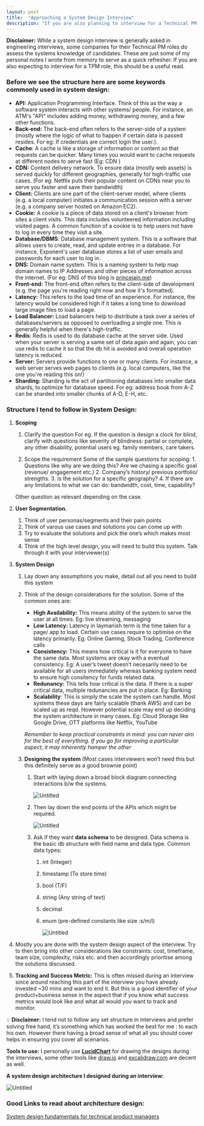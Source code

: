 ```yaml
---
layout: post
title:  "Approaching a System Design Interview"
description: "If you are also planning to interview for a Technical PM role, this should be a useful read on the things you need to keep in mind"
---
```


**Disclaimer:** While a system design interview is generally asked in engineering interviews, some companies for their Technical PM roles do assess the systems knowledge of candidates. These are just some of my personal notes I wrote from memory to serve as a quick refresher.
If you are also expecting to interview for a TPM role, this should be a useful read.

### Before we see the structure here are some keywords commonly used in system design:

-   **API:** Application Programming Interface. Think of this as the way a software system interacts with other systems/ people. For instance, an ATM's "API" includes adding money, withdrawing money, and a few other functions.
-   **Back-end:** The back-end often refers to the server-side of a system (mostly where the logic of what to happen if certain data is passed resides. For eg: If credentials are correct login the user.).
-   **Cache**: A cache is like a storage of information or content so that requests can be quicker. Many times you would want to cache requests at different nodes to serve fast (Eg: CDN )
-   **CDN:** Content delivery network. To ensure data (mostly web assets) is served quickly for different geographies, generally for high-traffic use cases. (For eg: Netflix puts their popular content on CDNs near you to serve you faster and save their bandwidth)
-   **Client:** Clients are one part of the client-server model, where clients (e.g. a local computer) initiates a communication session with a server (e.g. a company server hosted on Amazon EC2).
-   **Cookie:** A cookie is a piece of data stored on a client's browser from sites a client visits. This data includes volunteered information including visited pages. A common function of a cookie is to help users not have to log in every time they visit a site.
-   **Database/DBMS**: Database management system. This is a software that allows users to create, read, and update entries in a database. For instance, Exponent's user database stores a list of user emails and passwords for each user to log in.
-   **DNS:** Domain name system. This is a naming system to help map domain names to IP Addresses and other pieces of information across the internet. (For eg: DNS of this blog is [princejain.me](http://princejain.me))
-   **Front-end:** The front-end often refers to the client-side of development (e.g. the page you're reading right now and how it's formatted).
-   **Latency:** This refers to the load time of an experience. For instance, the latency would be considered high if it takes a long time to download large image files to load a page.
-   **Load Balancer:** Load balancers help to distribute a task over a series of databases/servers as opposed to overloading a single one. This is generally helpful when there's high-traffic.
-   **Redis**: Redis is used to do database cache at the server side. Used when your server is serving a same set of data again and again, you can use redis to cache it so that the db hit is avoided and overall operation latency is reduced.
-   **Server:** Servers provide functions to one or many clients. For instance, a web server serves web pages to clients (e.g. local computers, like the one you're reading this on!)
-   **Sharding:** Sharding is the act of partitioning databases into smaller data shards, to optimize for database speed. For eg: address book from A-Z can be sharded into smaller chunks of A-D, E-H, etc.

### Structure I tend to follow in System Design:

1.  **Scoping**

    1.  Clarify the question
        For eg. If the question is design a clock for blind, clarify with questions like severity of blindness: partial or complete, any other disability, potential users eg. family members, care takers.

    2.  Scope the requirement
        Some of the sample questions for scoping:
            1. Questions like why are we doing this? Are we chasing a specific goal (revenue/ engagement etc.)
            2. Company’s history/ previous portfolio/ strengths.
            3. Is the solution for a specific geography?
            4. If there are any limitations to what we can do: bandwidth, cost, time, capability?

    Other question as relevant depending on the case.


2.  **User Segmentation.**

    1.  Think of user personas/segments and their pain points
    2.  Think of varous use cases and solutions you can come up with
    3.  Try to evaluate the solutions and pick the one’s which makes most sense
    4.  Think of the high level design, you will need to build this system. Talk through it with your interviewer(s)


3.  **System Design**

    1.  Lay down any assumptions you make, detail out all you need to build this system
    2.  Think of the design considerations for the solution. Some of the common ones are:

        -  **High Availability:** This means ability of the system to serve the user at all times.
            Eg: live streaming, messaging
        -  **Low Latency:** Latency in laymanish term is the time taken for a page/ app to load. Certain use cases require to optimise on the latency primarily.
            Eg: Online Gaming, Stock Trading, Conference calls
        -  **Consistency:** This means how critical is it for everyone to have the same data. Most systems are okay with a eventual consistency.
            Eg: A user’s tweet doesn’t necesarily need to be available for all users immediately whereas banking system need to ensure high consitency for funds related data.
        -  **Redunancy:** This tells how critical is the data. If there is a super critical data, multiple redunancies are put in place. Eg: Banking
        -  **Scalability**: This is simply the scale the system can handle. Most systems these days are fairly scalable (thank AWS) and can be scaled up as reqd. However potential scale may end up deciding the system architecture in many cases.
            Eg: Cloud Storage like Google Drive, OTT platforms like Netflix, YouTube

        _Remember to keep practical constraints in mind: you can never aim for the best of everything. If you go for improving a particular aspect, it may inherently hamper the other_

    3.  **Designing the system** (Most cases interviewers won’t need this but this definitely serve as a good brownie point)

        1.  Start with laying down a broad block diagram connecting interactions b/w the systems.

            ![Untitled](/images/System_design.png)

        2.  Then lay down the end points of the APIs which might be required.

            ![Untitled](/images/System_design_1.png)

        3.  Ask if they want **data schema** to be designed. Data schema is the basic db structure with field name and data type. Common data types:

            1.  int (Integer)
            2.  timestamp (To store time)
            3.  bool (T/F)
            4.  string (Any string of text)
            5.  decimal
            6.  enum (pre-defined constants like size :s/m/l)

                ![Untitled](/images/System_design_2.png)

4.  Mostly you are done with the system design aspect of the interview. Try to then bring into other considerations like constraints: cost, timeframe, team size, complexity, risks etc. and then accordingly prioritise among the solutions discussed.
5.  **Tracking and Success Metric:** This is often missed during an interview since around reaching this part of the interview you have already invested ~30 mins and want to end it. But this is a good identifier of your product+business sense in the aspect that if you know what success metrics would look like and what all would you want to track and monitor.


💡 **Disclaimer:** I tend not to follow any set structure in interviews and prefer solving free hand, it’s something which has worked the best for me : to each his own.
However there having a broad sense of what all you should cover helps in ensuring you cover all scenarios.


**Tools to use:** I personally use **[LucidChart](https://lucid.app/documents#/dashboard)** for drawing the designs during the interviews, some other tools like [draw.io](http://draw.io) and [excalidraw.com](http://excalidraw.com) are decent as well.

**A system design architecture I designed during an interview:**

![Untitled](/images/System_design_3.png)

### Good Links to read about architecture design:

[System design fundamentals for technical product managers](https://www.linkedin.com/pulse/systems-design-fundamentals-technical-product-managers-pruthi/)
